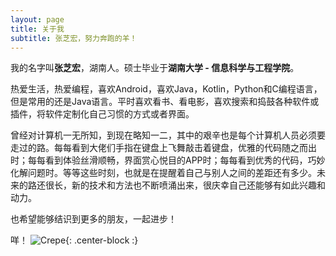 ```yaml
---
layout: page
title: 关于我
subtitle: 张芝宏，努力奔跑的羊！
---
```


我的名字叫**张芝宏**，湖南人。硕士毕业于**湖南大学 - 信息科学与工程学院**。

热爱生活，热爱编程，喜欢Android，喜欢Java，Kotlin，Python和C编程语言，但是常用的还是Java语言。平时喜欢看书、看电影，喜欢搜索和捣鼓各种软件或插件，将软件定制化自己习惯的方式或者界面。

曾经对计算机一无所知，到现在略知一二，其中的艰辛也是每个计算机人员必须要走过的路。每每看到大佬们手指在键盘上飞舞敲击着键盘，优雅的代码随之而出时；每每看到体验丝滑顺畅，界面赏心悦目的APP时；每每看到优秀的代码，巧妙化解问题时。等等这些时刻，也就是在提醒着自己与别人之间的差距还有多少。未来的路还很长，新的技术和方法也不断喷涌出来，很庆幸自己还能够有如此兴趣和动力。

也希望能够结识到更多的朋友，一起进步！

咩！
![Crepe](https://github.com/ZoharAndroid/MarkdownImages/blob/master/2019-07/%E7%BE%8A.png?raw=true){: .center-block :}

